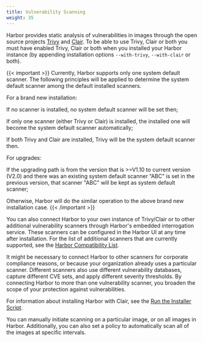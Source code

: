 ```yaml
---
title: Vulnerability Scanning
weight: 35
---
```


Harbor provides static analysis of vulnerabilities in images through the open source projects [Trivy](https://github.com/aquasecurity/trivy) and [Clair](https://github.com/coreos/clair). To be able to use Trivy, Clair or both you must have enabled Trivy, Clair or both when you installed your Harbor instance (by appending installation options `--with-trivy`, `--with-clair` or both).

{{< important >}}
Currently, Harbor supports only one system default scanner. The following principles will be applied to determine the system default scanner among the default installed scanners.

For a brand new installation:

If no scanner is installed, no system default scanner will be set then;

If only one scanner (either Trivy or Clair) is installed, the installed one will become the system default scanner automatically;

If both Trivy and Clair are installed, Trivy will be the system default scanner then.

For upgrades:

If the upgrading path is from the version that is >=V1.10 to current version (V2.0) and there was an existing system default scanner “ABC” is set in the previous version, that scanner "ABC" will be kept as system default scanner;

Otherwise, Harbor will do the similar operation to the above brand new installation case.
{{< /important >}}

You can also connect Harbor to your own instance of Trivy/Clair or to other additional vulnerability scanners through Harbor's embedded interrogation service. These scanners can be configured in the Harbor UI at any time after installation. For the list of additional scanners that are currently supported, see the [Harbor Compatibility List](../../install-config/harbor-compatibility-list.md#scanner-adapters).

It might be necessary to connect Harbor to other scanners for corporate compliance reasons, or because your organization already uses a particular scanner. Different scanners also use different vulnerability databases, capture different CVE sets, and apply different severity thresholds. By connecting Harbor to more than one vulnerability scanner, you broaden the scope of your protection against vulnerabilities.

For information about installing Harbor with Clair, see the [Run the Installer Script](../../install-config/run-installer-script.md).

You can manually initiate scanning on a particular image, or on all images in Harbor. Additionally, you can also set a policy to automatically scan all of the images at specific intervals.
